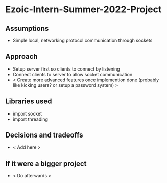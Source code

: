 # Ezoic-Intern-Summer-2022-Project

## Assumptions
 - Simple local, networking protocol communication through sockets 

## Approach
 - Setup server first so clients to connect by listening
 - Connect clients to server to allow socket communication
 - < Create more advanced features once implemention done (probably like kicking users? or setup a password system) >

## Libraries used
 - import socket
 - import threading

## Decisions and tradeoffs 
 - < Add here > 

## If it were a bigger project 
 - < Do afterwards >
